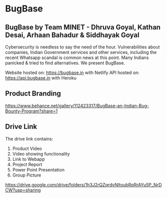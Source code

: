 # BugBase

## BugBase by Team MINET - Dhruva Goyal, Kathan Desai, Arhaan Bahadur & Siddhayak Goyal

Cybersecurity is needless to say the need of the hour. Vulnerabilities about companies, Indian Government services and other services, including the recent Whatsapp scandal is common news at this point. Many Indians panicked & tried to find alternatives. We present BugBase.

Website hosted on: https://bugbase.in with Netlify
API hosted on: https://api.bugbase.in with Heroku

## Product Branding
https://www.behance.net/gallery/112423317/BugBase-an-Indian-Bug-Bounty-Program?share=1

## Drive Link
The drive link contains:

 1. Product Video
 2. Video showing functionality
 3. Link to Webapp
 4. Project Report
 5. Power Point Presentation
 6. Group Picture

https://drive.google.com/drive/folders/1h3J2rQZqrdvNltoubRqRrAYu5P_NrDCW?usp=sharing
